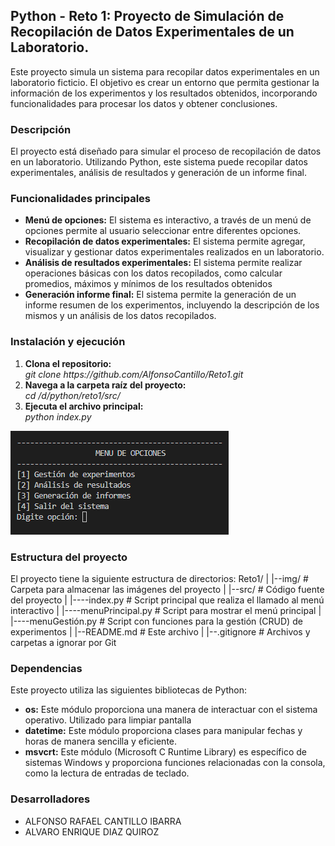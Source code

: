 <h2><b>Python - Reto 1: Proyecto de Simulación de Recopilación de Datos Experimentales de un Laboratorio.</b></h2>

Este proyecto simula un sistema para recopilar datos experimentales en un laboratorio ficticio. El objetivo es crear un entorno que permita gestionar la información de los experimentos y los resultados obtenidos, incorporando funcionalidades para procesar los datos y obtener conclusiones.

<h3><b>Descripción</b></h3>
El proyecto está diseñado para simular el proceso de recopilación de datos en un laboratorio. Utilizando Python, este sistema puede recopilar datos experimentales, análisis de resultados y generación de un informe final.

<h3><b>Funcionalidades principales</b></h3>
<ul>
  <li>
    <b>Menú de opciones:</b> El sistema es interactivo, a través de un menú de opciones permite al usuario seleccionar entre diferentes opciones.
  </li>
  <li>
    <b>Recopilación de datos experimentales:</b> El sistema permite agregar, visualizar y gestionar datos experimentales realizados en un laboratorio.
  </li>
  <li>
    <b>Análisis de resultados experimentales:</b> El sistema permite realizar operaciones básicas con los datos recopilados, como calcular promedios, máximos y mínimos de los resultados obtenidos
  </li>
  <li>
    <b>Generación informe final:</b> El sistema permite la generación de un informe resumen de los experimentos, incluyendo la descripción de los mismos y un análisis de los datos recopilados.
  </li>
</ul>

<h3>Instalación y ejecución</h3>
<ol>
  <li>
    <b>Clona el repositorio:</b><br>
    <i>git clone https://github.com/AlfonsoCantillo/Reto1.git</i>
  </li>
  <li>
    <b>Navega a la carpeta raíz del proyecto:</b><br>
    <i>cd /d/python/reto1/src/</i>
  </li>
  <li>
    <b>Ejecuta el archivo principal:</b><br>
    <i>python index.py</i>
  </li>
</ol>

<img src="/img/menu.png">  

<h3>Estructura del proyecto</h3>
El proyecto tiene la siguiente estructura de directorios:
Reto1/
|
|--img/                     # Carpeta para almacenar las imágenes del proyecto
|
|--src/                     # Código fuente del proyecto
|  |----index.py            # Script principal que realiza el llamado al menú interactivo
|  |----menuPrincipal.py    # Script para mostrar el menú principal
|  |----menuGestión.py      # Script con funciones para la gestión (CRUD) de experimentos
|   
|--README.md                # Este archivo
|
|--.gitignore               # Archivos y carpetas a ignorar por Git

<h3>Dependencias</h3>
Este proyecto utiliza las siguientes bibliotecas de Python:
<ul>
  <li><b>os:</b> Este módulo proporciona una manera de interactuar con el sistema operativo. Utilizado para limpiar pantalla</li>
  <li><b>datetime:</b> Este módulo proporciona clases para manipular fechas y horas de manera sencilla y eficiente.</li>
  <li><b>msvcrt:</b> Este módulo (Microsoft C Runtime Library) es específico de sistemas Windows y proporciona funciones relacionadas con la consola, como la lectura de entradas de teclado.</li>
</ul>

<h3>Desarrolladores</h3>
<ul>
  <li>ALFONSO RAFAEL CANTILLO IBARRA</li>
  <li>ALVARO ENRIQUE DIAZ QUIROZ</li>
</ul>
